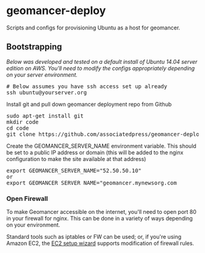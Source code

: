 # geomancer-deploy
Scripts and configs for provisioning Ubuntu as a host for geomancer.

## Bootstrapping

_Below was developed and tested on a default install of Ubuntu 14.04 server edition on AWS.
You'll need to modify the configs appropriately depending on your server environment._

<pre>
# Below assumes you have ssh access set up already
ssh ubuntu@yourserver.org
</pre>


Install git and pull down geomancer deployment repo from Github
<pre>
sudo apt-get install git
mkdir code
cd code
git clone https://github.com/associatedpress/geomancer-deploy.git
</pre>


Create the GEOMANCER_SERVER_NAME environment variable. This should be set to a public IP address or domain
 (this will be added to the nginx configuration to make the site available at that address)
<pre>
export GEOMANCER_SERVER_NAME="52.50.50.10"
or
export GEOMANCER_SERVER_NAME="geomancer.mynewsorg.com
</pre>

### Open Firewall

To make Geomancer accessible on the internet, you'll need to open port 80 in your firewall for nginx.
This can be done in a variety of ways depending on your environment. 

Standard tools such as iptables or FW can be used; or, if you're using
Amazon EC2, the [EC2 setup wizard][aws-ec2-setup] supports modification
of firewall rules.


[aws-ec2-setup]: http://docs.aws.amazon.com/AWSEC2/latest/UserGuide/get-set-up-for-amazon-ec2.html#create-a-base-security-group
